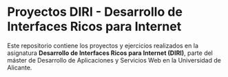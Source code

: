 # Proyectos DIRI - Desarrollo de Interfaces Ricos para Internet

Este repositorio contiene los proyectos y ejercicios realizados en la asignatura **Desarrollo de Interfaces Ricos para Internet (DIRI)**, parte del máster de Desarrollo de Aplicaciones y Servicios Web en la Universidad de Alicante.